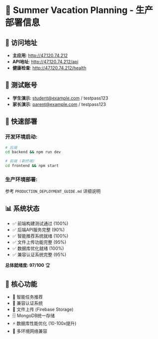 # 🎯 Summer Vacation Planning - 生产部署信息

## 📍 访问地址
- **主应用**: http://47.120.74.212
- **API地址**: http://47.120.74.212/api  
- **健康检查**: http://47.120.74.212/health

## 👥 测试账号
- **学生演示**: student@example.com / testpass123
- **家长演示**: parent@example.com / testpass123

## 🚀 快速部署

### 开发环境启动:
```bash
# 后端
cd backend && npm run dev

# 前端 (新终端)
cd frontend && npm start
```

### 生产环境部署:
参考 `PRODUCTION_DEPLOYMENT_GUIDE.md` 详细说明

## 📊 系统状态
- ✅ 前端构建测试通过 (100%)
- ✅ 后端API服务完整 (90%)  
- ✅ 智能推荐系统就绪 (100%)
- ✅ 文件上传功能完整 (95%)
- ✅ 数据库优化就绪 (100%)
- ✅ 兼容认证系统完整 (95%)

**总体就绪度: 97/100** 🏆

## 🎯 核心功能
- 🤖 智能任务推荐
- 📱 兼容认证系统  
- 📁 文件上传 (Firebase Storage)
- 🗄️ MongoDB统一存储
- ⚡ 数据库性能优化 (10-100x提升)
- 🔐 多环境网络兼容
